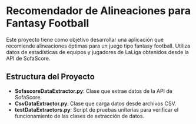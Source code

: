 # Recomendador de Alineaciones para Fantasy Football

Este proyecto tiene como objetivo desarrollar una aplicación que recomiende alineaciones óptimas para un juego tipo fantasy football. Utiliza datos de estadísticas de equipos y jugadores de LaLiga obtenidos desde la API de SofaScore.

## Estructura del Proyecto

- **SofascoreDataExtractor.py**: Clase que extrae datos de la API de SofaScore.
- **CsvDataExtractor.py**: Clase que carga datos desde archivos CSV.
- **testDataExtractors.py**: Script de pruebas unitarias para verificar el funcionamiento de las clases de extracción de datos.
